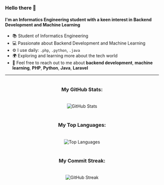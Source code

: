 ### Hello there 👋
#### I'm an Informatics Engineering student with a keen interest in Backend Development and Machine Learning
- 📚 Student of Informatics Engineering
- 💻 Passionate about Backend Development and Machine Learning
- ⚙️ I use daily: `.php`, `.python`, `.java`
- 🌍 Exploring and learning more about the tech world
- 💬 Feel free to reach out to me about **backend development**, **machine learning**, **PHP**, **Python**, **Java**, **Laravel**

---

<div style="display: flex; flex-direction: column; align-items: center; gap: 20px;">

### My GitHub Stats:
<img src="https://github-readme-stats.vercel.app/api?username=alfthrpy&show_icons=true&theme=radical" alt="GitHub Stats" />

### My Top Languages:
<img src="https://github-readme-stats.vercel.app/api/top-langs/?username=alfthrpy&layout=compact&theme=radical" alt="Top Languages" />

### My Commit Streak:
<img src="https://streak-stats.demolab.com?user=alfthrpy&theme=radical&hide_border=true" alt="GitHub Streak" />

</div>
